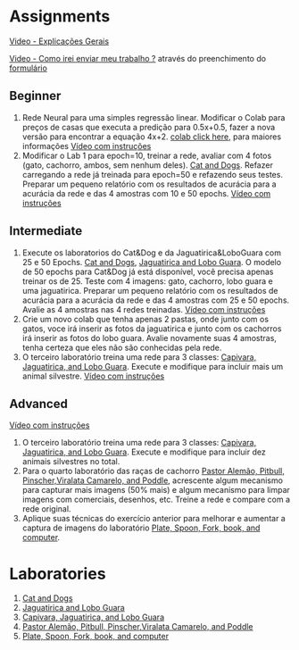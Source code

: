 # Assignments 

[Video - Explicações Gerais](https://www.youtube.com/watch?v=Ug38GG3g28Q&list=PL-khHIKnEw7MFqHmeA5HFFQkPeRYTyi3_&index=1)

[Video - Como irei enviar meu trabalho ?]() através do preenchimento do [formulário](https://docs.google.com/forms/d/e/1FAIpQLSf2zDS1YzRmEXeV6u24QYmm_bp_zzARTlC2PCGcyEbu3nFlTw/viewform?usp=sf_link)

## Beginner
1. Rede Neural para uma simples regressão linear. Modificar o Colab para preços de casas que executa a predição para 0.5x+0.5, fazer a nova versão para encontrar a equação 4x+2. [colab click here](https://colab.research.google.com/drive/1v0M7WpayMW5ZWAGJCPk5ax3vWyFNr092?usp=sharing), para maiores informações [Vídeo com instruções](https://www.youtube.com/watch?v=HFCVhj62SGU&list=PL-khHIKnEw7MFqHmeA5HFFQkPeRYTyi3_&index=2)  
2. Modificar o Lab 1 para epoch=10, treinar a rede, avaliar com 4 fotos (gato, cachorro, ambos, sem nenhum deles). [Cat and Dogs](https://colab.research.google.com/drive/1MrVHG5B0xJB83G4hz8fSfgBCn7PwHAoh?usp=sharing). Refazer carregando a rede já treinada para epoch=50 e refazendo seus testes. Preparar um pequeno relatório com os resultados de acurácia para a acurácia da rede e das 4 amostras com 10 e 50 epochs. [Vídeo com instruções](https://www.youtube.com/watch?v=ruDxdlaYO-s&list=PL-khHIKnEw7MFqHmeA5HFFQkPeRYTyi3_&index=3)

## Intermediate

1. Execute os laboratorios do Cat&Dog e da Jaguatirica&LoboGuara com 25 e 50 Epochs. [Cat and Dogs](https://colab.research.google.com/drive/1MrVHG5B0xJB83G4hz8fSfgBCn7PwHAoh?usp=sharing), [Jaguatirica and Lobo Guara](https://colab.research.google.com/drive/14m_S5vs7KoPAH-T5nw9ystgr_sOLPPhT?usp=sharing). O modelo de 50 epochs para Cat&Dog já está disponível, você precisa apenas treinar os de 25. Teste com 4 imagens: gato, cachorro, lobo guara e uma jaguatirica. Preparar um pequeno relatório com os resultados de acurácia para a acurácia da rede e das 4 amostras com 25 e 50 epochs. Avalie as 4 amostras nas 4 redes treinadas. [Vídeo com instruções](https://www.youtube.com/watch?v=s4wwAUaF3e4&list=PL-khHIKnEw7MFqHmeA5HFFQkPeRYTyi3_&index=4)
2. Crie um novo colab que tenha apenas 2 pastas, onde junto com os gatos, voce irá inserir as fotos da jaguatirica e junto com os cachorros irá inserir as fotos do lobo guara. Avalie novamente suas 4 amostras, tenha certeza que eles não são conhecidas pela rede.
3. O terceiro laboratório treina uma rede para 3 classes: [Capivara, Jaguatirica, and Lobo Guara](https://colab.research.google.com/drive/10YxAlhVCaetFuzIpWCnfGZhw6ox9FG5J?usp=sharing). Execute e modifique para incluir mais um animal silvestre.  [Vídeo com instruções](https://www.youtube.com/watch?v=WUNulFKSFsk&list=PL-khHIKnEw7MFqHmeA5HFFQkPeRYTyi3_&index=5)  


## Advanced
 
 [Vídeo com instruções](https://www.youtube.com/watch?v=ryFWzG2hjcA&list=PL-khHIKnEw7MFqHmeA5HFFQkPeRYTyi3_&index=6)  
 
1. O terceiro laboratório treina uma rede para 3 classes: [Capivara, Jaguatirica, and Lobo Guara](https://colab.research.google.com/drive/10YxAlhVCaetFuzIpWCnfGZhw6ox9FG5J?usp=sharing). Execute e modifique para incluir dez animais silvestres no total.
2. Para o quarto laboratório das raças de cachorro [Pastor Alemão, Pitbull, Pinscher,Viralata Camarelo, and Poddle](https://colab.research.google.com/drive/1QtsSnPwNSAHLADvCW_khghkDt8UikaeJ?usp=sharing), acrescente algum mecanismo para capturar mais imagens (50% mais) e algum mecanismo para limpar imagens com comerciais, desenhos, etc. Treine a rede e compare com a rede original.
3. Aplique suas técnicas do exercício anterior para melhorar e aumentar a captura de imagens do laboratório [Plate, Spoon, Fork, book, and computer](https://colab.research.google.com/drive/1Nj_Gqw717gUDXBxwgvXsPE2li49yQ3nN?usp=sharing).


# Laboratories

1. [Cat and Dogs](https://colab.research.google.com/drive/1MrVHG5B0xJB83G4hz8fSfgBCn7PwHAoh?usp=sharing)
2. [Jaguatirica and Lobo Guara](https://colab.research.google.com/drive/14m_S5vs7KoPAH-T5nw9ystgr_sOLPPhT?usp=sharing)
3. [Capivara, Jaguatirica, and Lobo Guara](https://colab.research.google.com/drive/10YxAlhVCaetFuzIpWCnfGZhw6ox9FG5J?usp=sharing)
4. [Pastor Alemão, Pitbull, Pinscher,Viralata Camarelo, and Poddle](https://colab.research.google.com/drive/1QtsSnPwNSAHLADvCW_khghkDt8UikaeJ?usp=sharing)
5. [Plate, Spoon, Fork, book, and computer](https://colab.research.google.com/drive/1Nj_Gqw717gUDXBxwgvXsPE2li49yQ3nN?usp=sharing)
